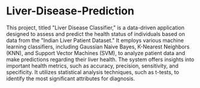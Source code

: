 # Liver-Disease-Prediction
This project, titled "Liver Disease Classifier," is a data-driven application designed to assess and predict the health status of individuals based on data from the "Indian Liver Patient Dataset." It employs various machine learning classifiers, including Gaussian Naive Bayes, K-Nearest Neighbors (KNN), and Support Vector Machines (SVM), to analyze patient data and make predictions regarding their liver health. The system offers insights into important health metrics, such as accuracy, precision, sensitivity, and specificity. It utilizes statistical analysis techniques, such as t-tests, to identify the most significant attributes for diagnosis. 
